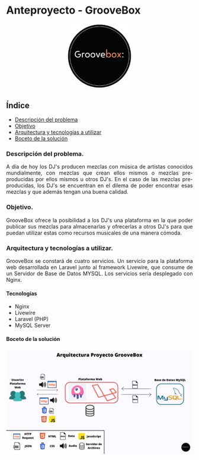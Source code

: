 <div align="justify">

  # Anteproyecto - GrooveBox

  <div align="center">
    <img src="../../assets/img/Groove.png" alt="Logo de GrooveBox" width="35%">
  </div>
  
  ## Índice

  - [Descripción del problema](#descripción-del-problema)
  - [Objetivo](#objetivo)
  - [Arquitectura y tecnologías a utilizar](#arquitectura-y-tecnologías-a-utilizar)
  - [Boceto de la solución](#boceto-de-la-solución)
  
  ### Descripción del problema.

   A día de hoy los DJ's producen mezclas con música de artistas conocidos mundialmente, con mezclas que crean ellos mismos o mezclas pre-producidas por ellos mismos u otros DJ's. En el caso de las mezclas pre-producidas, los DJ's se encuentran en el dilema de poder encontrar esas mezclas y que además tengan una buena calidad.

  ### Objetivo.

  GrooveBox ofrece la posibilidad a los DJ's una plataforma en la que poder publicar sus mezclas para almacenarlas y ofrecerlas a otros DJ's para que puedan utilizar estas como recursos musicales de una manera cómoda.

  
  ### Arquitectura y tecnologías a utilizar.
  
  GrooveBox se constará de cuatro servicios. Un servicio para la plataforma web desarrollada en Laravel junto al framework Livewire, que consume de un Servidor de Base de Datos MYSQL. Los servicios sería desplegado con Nginx.

  #### Tecnologías
  
  - Nginx
  - Livewire
  - Laravel (PHP)
  - MySQL Server

  #### Boceto de la solución

  <div align="center">
  
  ![Boceto Solución](../../assets/img/BocetoSolucion.png)

  </div>

</div>
